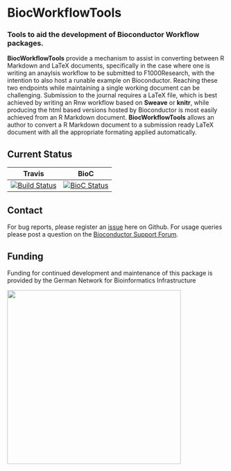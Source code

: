 # BiocWorkflowTools

### Tools to aid the development of Bioconductor Workflow packages.

**BiocWorkflowTools** provide a mechanism to assist in converting between R Markdown and LaTeX documents, specifically in the case where one is writing an anaylsis workflow to be submitted to F1000Research, with the intention to also host a runable example on Bioconductor.  Reaching these two endpoints while maintaining a single working document can be challenging.  Submission to the journal requires a LaTeX file, which is best achieved by writing an Rnw workflow based on **Sweave** or **knitr**, while producing the html based versions hosted by Bioconductor is most easily achieved from an R Markdown document.  **BiocWorkflowTools** allows an author to convert a R Markdown document to a submission ready LaTeX document with all the appropriate formating applied automatically.

## Current Status

| Travis        | BioC        | 
| ------------- |-------------| 
| [![Build Status](https://travis-ci.org/grimbough/BiocWorkflowTools.svg?branch=master)](https://travis-ci.org/grimbough/BiocWorkflowTools) | [![BioC Status](https://bioconductor.org/shields/build/devel/bioc/BiocWorkflowTools.svg)](http://bioconductor.org/checkResults/devel/bioc-LATEST/BiocWorkflowTools/) 

## Contact

For bug reports, please register an [issue](https://github.com/grimbough/BiocWorkflowTools/issues) here on Github. For usage queries please post a question on the [Bioconductor Support Forum](https://support.bioconductor.org/p/new/post/?tag_val=BiocWorkflowTools).


## Funding 

Funding for continued development and maintenance of this package is provided by the German Network for Bioinformatics Infrastructure

<a href="http://www.denbi.de"><img src="https://tess.elixir-europe.org/system/content_providers/images/000/000/063/original/deNBI_Logo_rgb.jpg" width="400" align="left"></a>
